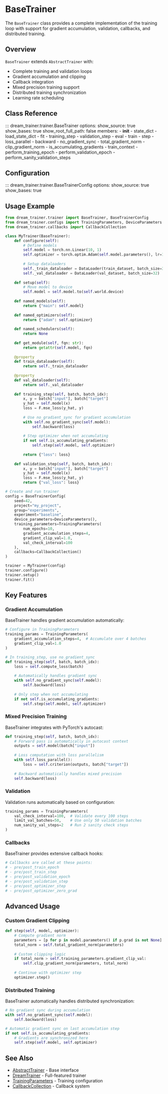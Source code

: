 # BaseTrainer

The `BaseTrainer` class provides a complete implementation of the training loop with support for gradient accumulation, validation, callbacks, and distributed training.

## Overview

`BaseTrainer` extends `AbstractTrainer` with:
- Complete training and validation loops
- Gradient accumulation and clipping
- Callback integration
- Mixed precision training support
- Distributed training synchronization
- Learning rate scheduling

## Class Reference

::: dream_trainer.trainer.BaseTrainer
    options:
      show_source: true
      show_bases: true
      show_root_full_path: false
      members:
        - __init__
        - state_dict
        - load_state_dict
        - fit
        - training_step
        - validation_step
        - eval
        - train
        - step
        - loss_parallel
        - backward
        - no_gradient_sync
        - total_gradient_norm
        - clip_gradient_norm
        - is_accumulating_gradients
        - train_context
        - perform_training_epoch
        - perform_validation_epoch
        - perform_sanity_validation_steps

## Configuration

::: dream_trainer.trainer.BaseTrainerConfig
    options:
      show_source: true
      show_bases: true

## Usage Example

```python
from dream_trainer.trainer import BaseTrainer, BaseTrainerConfig
from dream_trainer.configs import TrainingParameters, DeviceParameters
from dream_trainer.callbacks import CallbackCollection

class MyTrainer(BaseTrainer):
    def configure(self):
        # Define models
        self.model = torch.nn.Linear(10, 1)
        self.optimizer = torch.optim.Adam(self.model.parameters(), lr=1e-3)
        
        # Setup dataloaders
        self._train_dataloader = DataLoader(train_dataset, batch_size=32)
        self._val_dataloader = DataLoader(val_dataset, batch_size=32)
    
    def setup(self):
        # Move model to device
        self.model = self.model.to(self.world.device)
    
    def named_models(self):
        return {"main": self.model}
    
    def named_optimizers(self):
        return {"adam": self.optimizer}
    
    def named_schedulers(self):
        return None
    
    def get_module(self, fqn: str):
        return getattr(self.model, fqn)
    
    @property
    def train_dataloader(self):
        return self._train_dataloader
    
    @property
    def val_dataloader(self):
        return self._val_dataloader
    
    def training_step(self, batch, batch_idx):
        x, y = batch["input"], batch["target"]
        y_hat = self.model(x)
        loss = F.mse_loss(y_hat, y)
        
        # Use no_gradient_sync for gradient accumulation
        with self.no_gradient_sync(self.model):
            self.backward(loss)
        
        # Step optimizer when not accumulating
        if not self.is_accumulating_gradients:
            self.step(self.model, self.optimizer)
        
        return {"loss": loss}
    
    def validation_step(self, batch, batch_idx):
        x, y = batch["input"], batch["target"]
        y_hat = self.model(x)
        loss = F.mse_loss(y_hat, y)
        return {"val_loss": loss}

# Create and run trainer
config = BaseTrainerConfig(
    seed=42,
    project="my_project",
    group="experiments",
    experiment="baseline",
    device_parameters=DeviceParameters(),
    training_parameters=TrainingParameters(
        num_epochs=10,
        gradient_accumulation_steps=4,
        gradient_clip_val=1.0,
        val_check_interval=100
    ),
    callbacks=CallbackCollection()
)

trainer = MyTrainer(config)
trainer.configure()
trainer.setup()
trainer.fit()
```

## Key Features

### Gradient Accumulation

BaseTrainer handles gradient accumulation automatically:

```python
# Configure in TrainingParameters
training_params = TrainingParameters(
    gradient_accumulation_steps=4,  # Accumulate over 4 batches
    gradient_clip_val=1.0
)

# In training_step, use no_gradient_sync
def training_step(self, batch, batch_idx):
    loss = self.compute_loss(batch)
    
    # Automatically handles gradient sync
    with self.no_gradient_sync(self.model):
        self.backward(loss)
    
    # Only step when not accumulating
    if not self.is_accumulating_gradients:
        self.step(self.model, self.optimizer)
```

### Mixed Precision Training

BaseTrainer integrates with PyTorch's autocast:

```python
def training_step(self, batch, batch_idx):
    # Forward pass is automatically in autocast context
    outputs = self.model(batch["input"])
    
    # Loss computation with loss parallelism
    with self.loss_parallel():
        loss = self.criterion(outputs, batch["target"])
    
    # Backward automatically handles mixed precision
    self.backward(loss)
```

### Validation

Validation runs automatically based on configuration:

```python
training_params = TrainingParameters(
    val_check_interval=100,  # Validate every 100 steps
    limit_val_batches=50,    # Use only 50 validation batches
    num_sanity_val_steps=2   # Run 2 sanity check steps
)
```

### Callbacks

BaseTrainer provides extensive callback hooks:

```python
# Callbacks are called at these points:
# - pre/post_train_epoch
# - pre/post_train_step
# - pre/post_validation_epoch
# - pre/post_validation_step
# - pre/post_optimizer_step
# - pre/post_optimizer_zero_grad
```

## Advanced Usage

### Custom Gradient Clipping

```python
def step(self, model, optimizer):
    # Compute gradient norm
    parameters = [p for p in model.parameters() if p.grad is not None]
    total_norm = self.total_gradient_norm(parameters)
    
    # Custom clipping logic
    if total_norm > self.training_parameters.gradient_clip_val:
        self.clip_gradient_norm(parameters, total_norm)
    
    # Continue with optimizer step
    optimizer.step()
```

### Distributed Training

BaseTrainer automatically handles distributed synchronization:

```python
# No gradient sync during accumulation
with self.no_gradient_sync(self.model):
    self.backward(loss)

# Automatic gradient sync on last accumulation step
if not self.is_accumulating_gradients:
    # Gradients are synchronized here
    self.step(self.model, self.optimizer)
```

## See Also

- [AbstractTrainer](abstract.md) - Base interface
- [DreamTrainer](dream.md) - Full-featured trainer
- [TrainingParameters](../configuration/training.md) - Training configuration
- [CallbackCollection](../callbacks/base.md) - Callback system 